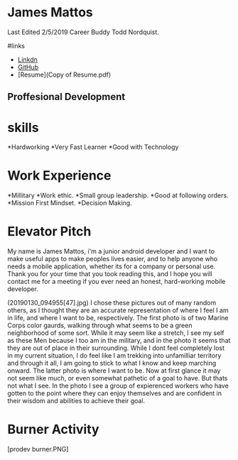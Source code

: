 # James Mattos
 
Last Edited 2/5/2019
Career Buddy Todd Nordquist.

#links
* [Linkdn](https://www.linkedin.com/in/james-mattos-77914317a/)
* [GitHub](https://github.com/jamesmattos55/jamesmattos55.github.io)
* [Resume](Copy of Resume.pdf)
## Proffesional Development

# skills
*Hardworking
*Very Fast Learner
*Good with Technology

# Work Experience
*Millitary
  *Work ethic.
  *Small group leadership.
  *Good at following orders.
  *Mission First Mindset.
  *Decision Making.
  
# Elevator Pitch
<text>   My name is James Mattos, i'm a junior android developer and I want to make useful apps
  to make peoples lives easier, and to help anyone who needs a mobile application, whether its
  for a company or personal use. Thank you for your time that you took reading this, and I hope 
  you will contact me for a meeting if you ever need an honest, hard-working mobile developer. <text/>
  
  (20190130_094955[47].jpg)
  <text>  I chose these pictures out of many random others, as I thought they are an accurate representation
  of where I feel I am in life, and where I want to be, respectively.
    The first photo is of two Marine Corps color gaurds, walking through what seems to be a green neighborhood
  of some sort. While it may seem like a stretch, I see my self as these Men because I too am in the military, and 
  in the photo it seems that they are out of place in their surrounding. While I dont feel completely lost in
  my current situation, I do feel like I am trekking into unfamilliar territory and through it all, I am going
  to stick to what I know and keep marching onward.
    The latter photo is where I want to be. Now at first glance it may not seem like much, or even somewhat pathetic
  of a goal to have. But thats not what I see. In the photo I see a group of expierenced workers who have gotten
  to the point where they can enjoy themselves and are confident in their wisdom and abilities to achieve
  their goal. <text/>
  
 # Burner Activity
 
 [prodev burner.PNG]
  
  
  
  


